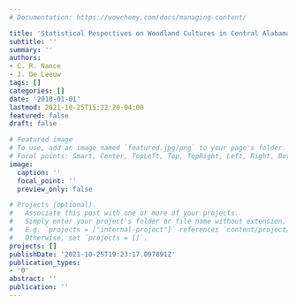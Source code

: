 ```yaml
---
# Documentation: https://wowchemy.com/docs/managing-content/

title: 'Statistical Pespectives on Woodland Cultures in Central Alabama '
subtitle: ''
summary: ''
authors:
- C. R. Nance
- J. De Leeuw
tags: []
categories: []
date: '2018-01-01'
lastmod: 2021-10-25T15:22:20-04:00
featured: false
draft: false

# Featured image
# To use, add an image named `featured.jpg/png` to your page's folder.
# Focal points: Smart, Center, TopLeft, Top, TopRight, Left, Right, BottomLeft, Bottom, BottomRight.
image:
  caption: ''
  focal_point: ''
  preview_only: false

# Projects (optional).
#   Associate this post with one or more of your projects.
#   Simply enter your project's folder or file name without extension.
#   E.g. `projects = ["internal-project"]` references `content/project/deep-learning/index.md`.
#   Otherwise, set `projects = []`.
projects: []
publishDate: '2021-10-25T19:23:17.097891Z'
publication_types:
- '0'
abstract: ''
publication: ''
---
```

